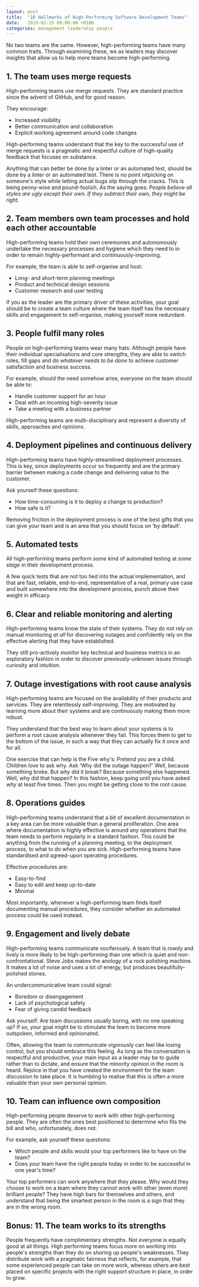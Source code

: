 ```yaml
---
layout: post
title:  "10 Hallmarks of High-Performing Software Development Teams"
date:   2019-02-15 09:00:00 +0100
categories: management leadership people
---
```


No two teams are the same. However, high-performing teams have many common traits. Through examining these, we as leaders may discover insights that allow us to help more teams become high-performing.

## 1. The team uses merge requests

High-performing teams use merge requests. They are standard practice since the advent of GitHub, and for good reason.

They encourage:

* Increased visibility
* Better communication and collaboration
* Explicit working agreement around code changes

High-performing teams understand that the key to the successful use of merge requests is a pragmatic and respectful culture of high-quality feedback that focuses on substance.

Anything that can better be done by a linter or an automated test, should be done by a linter or an automated test. There is no point nitpicking on someone's style while letting actual bugs slip through the cracks. This is being penny-wise and pound-foolish. As the saying goes: *People believe all styles are ugly except their own. If they subtract their own, they might be right.*

## 2. Team members own team processes and hold each other accountable

High-performing teams hold their own ceremonies and autonomously undertake the necessary processes and hygiene which they need to in order to remain highly-performant and continuously-improving.

For example, the team is able to self-organise and host:

* Long- and short-term planning meetings
* Product and technical design sessions
* Customer research and user testing

If you as the leader are the primary driver of these activities, your goal should be to create a team culture where the team itself has the necessary skills and engagement to self-organise, making yourself more redundant.


## 3. People fulfil many roles

People on high-performing teams wear many hats. Although people have their individual specialisations and core strengths, they are able to switch roles, fill gaps and do *whatever needs to be done* to achieve customer satisfaction and business success.

For example, should the need somehow arise, everyone on the team should be able to:

* Handle customer support for an hour
* Deal with an incoming high-severity issue
* Take a meeting with a business partner

High-performing teams are multi-disciplinary and represent a diversity of skills, approaches and opinions.

## 4. Deployment pipelines and continuous delivery

High-performing teams have highly-streamlined deployment processes. This is key, since deployments occur so frequently and are the primary barrier between making a code change and delivering value to the customer.

Ask yourself these questions:

* How time-consuming is it to deploy a change to production?
* How safe is it?

Removing friction in the deployment process is one of the best gifts that you can give your team and is an area that you should focus on 'by default'.

## 5. Automated tests

All high-performing teams perform *some kind* of automated testing at *some stage* in their development process.

 A few quick tests that are not too tied into the actual implementation, and that are fast, reliable, end-to-end, representative of a real, primary use case and built somewhere into the development process, punch above their weight in efficacy.

## 6. Clear and reliable monitoring and alerting

High-performing teams know the state of their systems. They do not rely on manual monitoring *at all* for discovering outages and confidently rely on the effective alerting that they have established.

They still pro-actively monitor key technical and business metrics in an exploratory fashion in order to discover previously-unknown issues through curiosity and intuition.

## 7. Outage investigations with root cause analysis 

High-performing teams are focused on the availability of their products and services. They are relentlessly self-improving. They are motivated by learning more about their systems and are continuously making them more robust.

They understand that the best way to learn about your systems is to perform a root cause analysis whenever they fail. This forces them to get to the bottom of the issue, in such a way that they can actually fix it once and for all.

One exercise that can help is the Five why's: Pretend you are a child. Children love to ask why. Ask 'Why did the outage happen?' Well, because something broke. But *why* did it break? Because something else happened. Well, why did that happen? In this fashion, keep going until you have asked *why* at least five times. Then you might be getting close to the root cause.

## 8. Operations guides

High-performing teams understand that a bit of excellent documentation in a key area can be more valuable than a general proliferation. One area where documentation is highly effective is around any operations that the team needs to perform regularly in a standard fashion. This could be anything from the running of a planning meeting, to the deployment process, to what to do when you are sick. High-performing teams have standardised and agreed-upon operating procedures.

Effective procedures are:

* Easy-to-find
* Easy to edit and keep up-to-date
* Minimal

Most importantly, whenever a high-performing team finds itself documenting manual procedures, they consider whether an automated process could be used instead.

## 9. Engagement and lively debate

High-performing teams communicate vociferously. A team that is rowdy and lively is more likely to be high-performing than one which is quiet and non-confrontational. Steve Jobs makes the anology of a rock polishing machine. It makes a lot of noise and uses a lot of energy, but produces beautifully-polished stones.

An undercommunicative team could signal:

* Boredom or disengagement
* Lack of psychological safety
* Fear of giving candid feedback

Ask yourself: Are team discussions usually boring, with no one speaking up? If so, your goal might be to stimulate the team to become more outspoken, informed and opinionated.

Often, allowing the team to communicate vigorously can feel like losing control, but you should embrace this feeling. As long as the conversation is respectful and productive, your main input as a leader may be to guide rather than to dictate, and ensure that the minority opinion in the room is heard. Rejoice in that you have created the environment for the team discussion to take place. It is humbling to realise that this is often a more valuable than your own personal opinion.

## 10. Team can influence own composition 

High-performing people deserve to work with other high-performing people. They are often the ones best positioned to determine who fits the bill and who, unfortunately, does not.

For example, ask yourself these questions:

* Which people and skills would your top performers like to have on the team?
* Does your team have the right people today in order to be successful in one year's time?

Your top performers can work anywhere that they please. Why would they choose to work on a team where they cannot work with other (even more) brilliant people? They have high bars for themselves and others, and  understand that being the smartest person in the room is a sign that they are in the wrong room.

## Bonus: 11. The team works to its strengths

People frequently have complimentary strengths. Not everyone is equally good at all things. High performing teams focus more on working into people's strengths than they do on shoring up people's weaknesses. They distribute work with a pragmatic fairness that reflects, for example, that some experienced people can take on more work, whereas others are best placed on specific projects with the right support structure in place, in order to grow.




